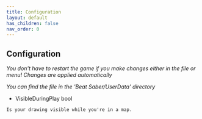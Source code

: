```yaml
---
title: Configuration
layout: default
has_children: false
nav_order: 0
---
```

## Configuration
*You don't have to restart the game if you make changes either in the file or menu! Changes are applied automatically*

*You can find the file in the 'Beat Saber/UserData' directory*


- VisibleDuringPlay <span class="variable-type bool">bool</span>
```
Is your drawing visible while you're in a map.
```